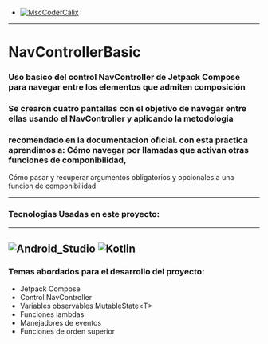  - [![MscCoderCalix](https://img.shields.io/badge/MscCoder-Calixto_Villega-1877F2?style=for-the-badge&logo=probot&logoColor=white&labelColor=black)]()</br>
 ---
# NavControllerBasic

###     Uso basico del control NavController de Jetpack Compose para navegar entre los elementos que admiten composición
###     Se crearon cuatro pantallas con el objetivo de navegar entre ellas usando el NavController y aplicando la metodologia
###     recomendado en la documentacion oficial. con esta practica aprendimos a: Cómo navegar por llamadas que activan otras funciones de componibilidad,
Cómo pasar y recuperar argumentos obligatorios y opcionales a una funcion de componibilidad 
 __________________________
 
 
### Tecnologias Usadas en este proyecto:
---
![Android_Studio](https://img.shields.io/badge/Android_Studio-green?style=for-the-badge&logo=android-studio&logoColor=white&labelColor=101010)
![Kotlin](https://img.shields.io/badge/Kotlin-0095D5?style=for-the-badge&logo=kotlin&logoColor=white&labelColor=101010)</br>
---

### Temas abordados para el desarrollo del proyecto:

- Jetpack Compose 
- Control NavController
- Variables observables MutableState\<T\>
- Funciones lambdas
- Manejadores de eventos
- Funciones de orden superior